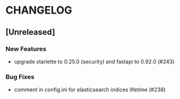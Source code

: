 # CHANGELOG

## [Unreleased]

### New Features

- upgrade starlette to 0.25.0 (security) and fastapi to 0.92.0 (#243)

### Bug Fixes

- comment in config.ini for elasticsearch indices lifetime (#238)


